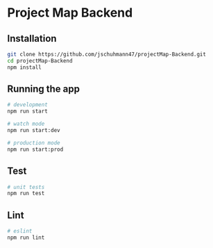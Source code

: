 # Project Map Backend

## Installation

```bash
git clone https://github.com/jschuhmann47/projectMap-Backend.git
cd projectMap-Backend
npm install
```

## Running the app

```bash
# development
npm run start

# watch mode
npm run start:dev

# production mode
npm run start:prod
```

## Test

```bash
# unit tests
npm run test
```

## Lint

```bash
# eslint
npm run lint
```
